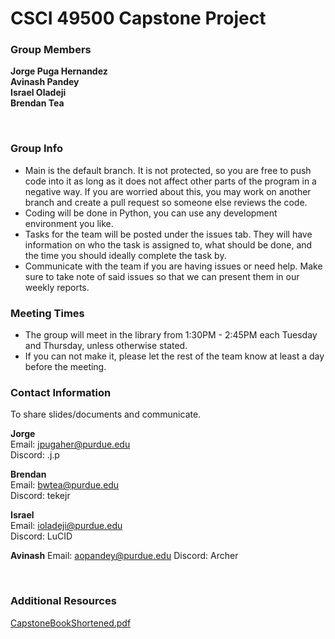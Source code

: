 # CSCI 49500 Capstone Project

### Group Members <br/>
**Jorge Puga Hernandez**  
**Avinash Pandey**  
**Israel Oladeji**  
**Brendan Tea**

<br/>

### Group Info
- Main is the default branch. It is not protected, so you are free to push
code into it as long as it does not affect other parts of the program in
a negative way. If you are worried about this, you may work on another branch
and create a pull request so someone else reviews the code.
- Coding will be done in Python, you can use any development environment you like.
- Tasks for the team will be posted under the issues tab. They
will have information on who the task is assigned to, what should be done, and the
time you should ideally complete the task by.
- Communicate with the team if you are having issues or need help. Make sure to take
note of said issues so that we can present them in our weekly reports.

### Meeting Times
- The group will meet in the library from 1:30PM - 2:45PM each Tuesday and Thursday,
unless otherwise stated.
- If you can not make it, please let the rest of the team know at least a day before the meeting.

### Contact Information <br/>
To share slides/documents and communicate.  

**Jorge**  
  Email: jpugaher@purdue.edu  
  Discord: .j.p

**Brendan**  
  Email: bwtea@purdue.edu  
  Discord: tekejr  

**Israel**  
  Email: ioladeji@purdue.edu  
  Discord: LuCID  

  **Avinash**
  Email: aopandey@purdue.edu
  Discord: Archer

  
<br/>

### Additional Resources
[CapstoneBookShortened.pdf](https://github.com/user-attachments/files/17000707/CapstoneBookShortened.pdf)
